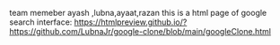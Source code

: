 team memeber ayash ,lubna,ayaat,razan
this is a html page of google search interface: https://htmlpreview.github.io/?https://github.com/LubnaJr/google-clone/blob/main/googleClone.html
